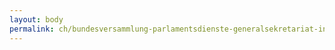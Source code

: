 ```yaml
---
layout: body
permalink: ch/bundesversammlung-parlamentsdienste-generalsekretariat-information-und-kommunikation-ffentlichkeitsarbeit-parlamentsbesuche/
---
```



